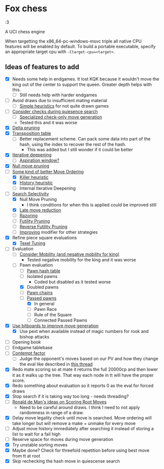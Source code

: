 # Fox chess
:3

A UCI chess engine

When targetting the x86_64-pc-windows-msvc triple all native CPU features will be enabled by default.
To build a portable executable, specify an appropriate target cpu with `-Ctarget-cpu=<target>`.

## Ideas of features to add
- [x] Needs some help in endgames. It lost KQK because it wouldn't move the king out of the center to support the queen. Greater depth helps with this.
  - [ ] Still needs help with harder endgames
- [ ] Avoid draws due to insufficient mating material
  - [ ] [Simple heuristics](https://www.chessprogramming.org/Draw_Evaluation) for not quite drawn games
- [ ] [Consider checks during quiesence search](https://www.chessprogramming.org/Quiescence_Search#Checks)
  - [ ] [Specialized check-only move generation](https://www.chessprogramming.org/Move_Generation#Special_Generators)
  - Tested this and it was worse
- [x] [Delta pruning](https://www.chessprogramming.org/Delta_Pruning)
- [x] [Transposition table](https://www.chessprogramming.org/Transposition_Table)
  - [ ] Better replacement scheme. Can pack some data into part of the hash, using the index to recover the rest of the hash.
    - This was added but I still wonder if it could be better
- [x] [Iterative deepening](https://www.chessprogramming.org/Iterative_Deepening)
  - [ ] [Aspiration window?](https://www.chessprogramming.org/Aspiration_Windows)
- [x] [Null move pruning](https://www.chessprogramming.org/Null_Move_Pruning)
- [ ] [Some kind of better Move Ordering](https://www.chessprogramming.org/Move_Ordering)
  - [x] [Killer heuristic](https://www.chessprogramming.org/Killer_Heuristic)
  - [x] [History heuristic](https://www.chessprogramming.org/History_Heuristic)
  - [ ] Internal Iterative Deepening
- [ ] [Search Selectivity](https://www.chessprogramming.org/Selectivity)
  - [x] Null Move Pruning
    - I think conditions for when this is applied could be improved still
  - [x] [Late move reduction](https://www.chessprogramming.org/Late_Move_Reductions)
  - [ ] [Razoring](https://www.chessprogramming.org/Razoring)
  - [ ] [Futility Pruning](https://www.chessprogramming.org/Futility_Pruning)
  - [ ] [Reverse Futility Pruning](https://www.chessprogramming.org/Reverse_Futility_Pruning)
  - [ ] [Improving](https://www.chessprogramming.org/Improving) modifier for other strategies
- [x] Refine piece square evaluations
  - [x] [Texel Tuning](https://www.chessprogramming.org/Texel%27s_Tuning_Method)
- [ ] Evaluation
  - [ ] [Consider Mobility (and negative mobility for king)](https://www.chessprogramming.org/Mobility)
    - Tested negative mobility for the king and it was worse
  - [ ] Pawn evaluation
    - [ ] [Pawn hash table](https://www.chessprogramming.org/Pawn_Hash_Table)
    - [ ] Isolated pawns
      - Coded but disabled as it tested worse
    - [x] Doubled pawns
    - [ ] [Pawn chains](https://www.chessprogramming.org/Connected_Pawns)
    - [ ] [Passed pawns](https://www.chessprogramming.org/Passed_Pawn)
      - [x] In general
      - [ ] Pawn Race
      - [ ] Rule of the Square
      - [ ] Connected Passed Pawns
- [x] [Use bitboards to improve move generation](https://www.chessprogramming.org/Bitboards)
  - [x] Use pext when available instead of magic numbers for rook and bishop attacks
- [ ] Opening book
- [ ] Endgame tablebase
- [ ] [Contempt factor](https://www.chessprogramming.org/Contempt_Factor)
  - [ ] Judge the opponent's moves based on our PV and how they change the eval like described in [this thread](https://www.talkchess.com/forum/viewtopic.php?p=531133#p531133)
- [x] Redo mate scoring so at mate it returns the full 20000cp and then lower it as it walks up the tree. That way each node in tt will have the proper score.
- [x] Redo something about evaluation so it reports 0 as the eval for forced draws
- [x] Stop search if it is taking way too long - needs threading?
- [ ] [Ronald de Man's ideas on Scoring Root Moves](https://www.chessprogramming.org/Ronald_de_Man#ScoringRootMoves)
  - Need to be careful around draws. I think I need to not apply randomness in range of a draw.
- [x] Delay move legality check until move is searched. Move ordering will take longer but will remove a make + unmake for every move
- [ ] Adjust move history immediately after searching it instead of storing a list to wait for a fail high
- [ ] Reserve space for moves during move generation
- [x] Try unstable sorting moves
- [x] Maybe done? Check for threefold repetition before using best move from tt at root
- [x] Skip rechecking the hash move in quiescense search
